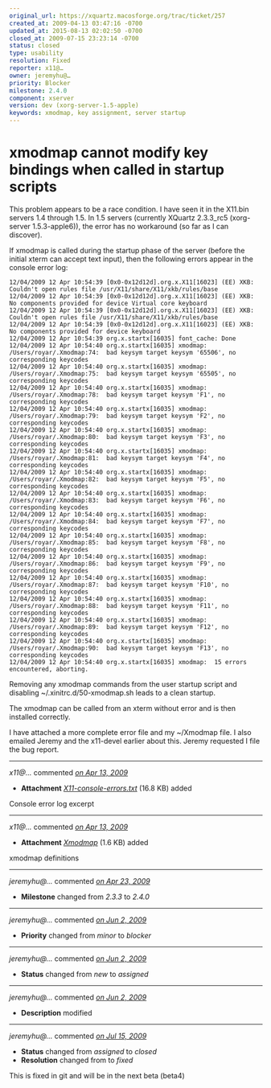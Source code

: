 ```yaml
---
original_url: https://xquartz.macosforge.org/trac/ticket/257
created_at: 2009-04-13 03:47:16 -0700
updated_at: 2015-08-13 02:02:50 -0700
closed_at: 2009-07-15 23:23:14 -0700
status: closed
type: usability
resolution: Fixed
reporter: x11@…
owner: jeremyhu@…
priority: Blocker
milestone: 2.4.0
component: xserver
version: dev (xorg-server-1.5-apple)
keywords: xmodmap, key assignment, server startup
---
```


xmodmap cannot modify key bindings when called in startup scripts
=================================================================


This problem appears to be a race condition. I have seen it in the X11.bin servers 1.4 through 1.5. In 1.5 servers (currently XQuartz 2.3.3\_rc5 (xorg-server 1.5.3-apple6)), the error has no workaround (so far as I can discover).

If xmodmap is called during the startup phase of the server (before the initial xterm can accept text input), then the following errors appear in the console error log:

    12/04/2009 12 Apr 10:54:39 [0x0-0x12d12d].org.x.X11[16023] (EE) XKB: Couldn't open rules file /usr/X11/share/X11/xkb/rules/base 
    12/04/2009 12 Apr 10:54:39 [0x0-0x12d12d].org.x.X11[16023] (EE) XKB: No components provided for device Virtual core keyboard 
    12/04/2009 12 Apr 10:54:39 [0x0-0x12d12d].org.x.X11[16023] (EE) XKB: Couldn't open rules file /usr/X11/share/X11/xkb/rules/base 
    12/04/2009 12 Apr 10:54:39 [0x0-0x12d12d].org.x.X11[16023] (EE) XKB: No components provided for device keyboard 
    12/04/2009 12 Apr 10:54:39 org.x.startx[16035] font_cache: Done 
    12/04/2009 12 Apr 10:54:40 org.x.startx[16035] xmodmap:  /Users/royar/.Xmodmap:74:  bad keysym target keysym '65506', no corresponding keycodes 
    12/04/2009 12 Apr 10:54:40 org.x.startx[16035] xmodmap:  /Users/royar/.Xmodmap:75:  bad keysym target keysym '65505', no corresponding keycodes 
    12/04/2009 12 Apr 10:54:40 org.x.startx[16035] xmodmap:  /Users/royar/.Xmodmap:78:  bad keysym target keysym 'F1', no corresponding keycodes 
    12/04/2009 12 Apr 10:54:40 org.x.startx[16035] xmodmap:  /Users/royar/.Xmodmap:79:  bad keysym target keysym 'F2', no corresponding keycodes 
    12/04/2009 12 Apr 10:54:40 org.x.startx[16035] xmodmap:  /Users/royar/.Xmodmap:80:  bad keysym target keysym 'F3', no corresponding keycodes 
    12/04/2009 12 Apr 10:54:40 org.x.startx[16035] xmodmap:  /Users/royar/.Xmodmap:81:  bad keysym target keysym 'F4', no corresponding keycodes 
    12/04/2009 12 Apr 10:54:40 org.x.startx[16035] xmodmap:  /Users/royar/.Xmodmap:82:  bad keysym target keysym 'F5', no corresponding keycodes 
    12/04/2009 12 Apr 10:54:40 org.x.startx[16035] xmodmap:  /Users/royar/.Xmodmap:83:  bad keysym target keysym 'F6', no corresponding keycodes 
    12/04/2009 12 Apr 10:54:40 org.x.startx[16035] xmodmap:  /Users/royar/.Xmodmap:84:  bad keysym target keysym 'F7', no corresponding keycodes 
    12/04/2009 12 Apr 10:54:40 org.x.startx[16035] xmodmap:  /Users/royar/.Xmodmap:85:  bad keysym target keysym 'F8', no corresponding keycodes 
    12/04/2009 12 Apr 10:54:40 org.x.startx[16035] xmodmap:  /Users/royar/.Xmodmap:86:  bad keysym target keysym 'F9', no corresponding keycodes 
    12/04/2009 12 Apr 10:54:40 org.x.startx[16035] xmodmap:  /Users/royar/.Xmodmap:87:  bad keysym target keysym 'F10', no corresponding keycodes 
    12/04/2009 12 Apr 10:54:40 org.x.startx[16035] xmodmap:  /Users/royar/.Xmodmap:88:  bad keysym target keysym 'F11', no corresponding keycodes 
    12/04/2009 12 Apr 10:54:40 org.x.startx[16035] xmodmap:  /Users/royar/.Xmodmap:89:  bad keysym target keysym 'F12', no corresponding keycodes 
    12/04/2009 12 Apr 10:54:40 org.x.startx[16035] xmodmap:  /Users/royar/.Xmodmap:90:  bad keysym target keysym 'F13', no corresponding keycodes 
    12/04/2009 12 Apr 10:54:40 org.x.startx[16035] xmodmap:  15 errors encountered, aborting. 

Removing any xmodmap commands from the user startup script and disabling ~/.xinitrc.d/50-xmodmap.sh leads to a clean startup.

The xmodmap can be called from an xterm without error and is then installed correctly.

I have attached a more complete error file and my ~/Xmodmap file. I also emailed Jeremy and the x11-devel earlier about this. Jeremy requested I file the bug report.



---

*x11@…* commented *[on Apr 13, 2009](https://xquartz.macosforge.org/trac/attachment/ticket/257/X11-console-errors.txt "April 13, 2009 at 3:48 AM PDT")*

-   **Attachment** *[X11-console-errors.txt](../attachment/ticket/257/X11-console-errors.txt)* (16.8 KB) added

Console error log excerpt



---

*x11@…* commented *[on Apr 13, 2009](https://xquartz.macosforge.org/trac/attachment/ticket/257/Xmodmap "April 13, 2009 at 3:50 AM PDT")*

-   **Attachment** *[Xmodmap](../attachment/ticket/257/Xmodmap)* (1.6 KB) added

xmodmap definitions



---

*jeremyhu@…* commented *[on Apr 23, 2009](https://xquartz.macosforge.org/trac/ticket/257#comment:1 "April 23, 2009 at 2:09 PM PDT")*

-   **Milestone** changed from *2.3.3* to *2.4.0*



---

*jeremyhu@…* commented *[on Jun 2, 2009](https://xquartz.macosforge.org/trac/ticket/257#comment:2 "June 2, 2009 at 11:57 AM PDT")*

-   **Priority** changed from *minor* to *blocker*



---

*jeremyhu@…* commented *[on Jun 2, 2009](https://xquartz.macosforge.org/trac/ticket/257#comment:3 "June 2, 2009 at 11:57 AM PDT")*

-   **Status** changed from *new* to *assigned*



---

*jeremyhu@…* commented *[on Jun 2, 2009](https://xquartz.macosforge.org/trac/ticket/257#comment:4 "June 2, 2009 at 11:58 AM PDT")*

-   **Description** modified



---

*jeremyhu@…* commented *[on Jul 15, 2009](https://xquartz.macosforge.org/trac/ticket/257#comment:5 "July 15, 2009 at 11:23 PM PDT")*

-   **Status** changed from *assigned* to *closed*
-   **Resolution** changed from to *fixed*

This is fixed in git and will be in the next beta (beta4)



